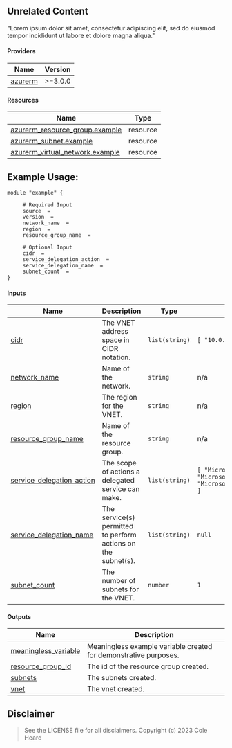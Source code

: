 ## Unrelated Content

"Lorem ipsum dolor sit amet, consectetur adipiscing elit, sed do eiusmod tempor incididunt ut labore et dolore magna aliqua."

<!-- BEGIN_TF_DOCS -->
#### Providers

| Name | Version |
|------|---------|
| <a name="provider_azurerm"></a> [azurerm](#provider\_azurerm) | >=3.0.0 |

#### Resources

| Name | Type |
|------|------|
| [azurerm_resource_group.example](https://registry.terraform.io/providers/hashicorp/azurerm/latest/docs/resources/resource_group) | resource |
| [azurerm_subnet.example](https://registry.terraform.io/providers/hashicorp/azurerm/latest/docs/resources/subnet) | resource |
| [azurerm_virtual_network.example](https://registry.terraform.io/providers/hashicorp/azurerm/latest/docs/resources/virtual_network) | resource |

## Example Usage:
```hcl
module "example" {

	 # Required Input
	 source  =
	 version  =
	 network_name  = 
	 region  = 
	 resource_group_name  = 

	 # Optional Input
	 cidr  =
	 service_delegation_action  =
	 service_delegation_name  =
	 subnet_count  =
}
```

#### Inputs

| Name | Description | Type | Default | Required |
|------|-------------|------|---------|:--------:|
| <a name="input_cidr"></a> [cidr](#input\_cidr) | The VNET address space in CIDR notation. | `list(string)` | ```[ "10.0.0.0/16" ]``` | no |
| <a name="input_network_name"></a> [network\_name](#input\_network\_name) | Name of the network. | `string` | n/a | yes |
| <a name="input_region"></a> [region](#input\_region) | The region for the VNET. | `string` | n/a | yes |
| <a name="input_resource_group_name"></a> [resource\_group\_name](#input\_resource\_group\_name) | Name of the resource group. | `string` | n/a | yes |
| <a name="input_service_delegation_action"></a> [service\_delegation\_action](#input\_service\_delegation\_action) | The scope of actions a delegated service can make. | `list(string)` | ```[ "Microsoft.Network/virtualNetworks/subnets/join/action", "Microsoft.Network/virtualNetworks/read", "Microsoft.Network/virtualNetworks/subnets/prepareNetworkPolicies/action" ]``` | no |
| <a name="input_service_delegation_name"></a> [service\_delegation\_name](#input\_service\_delegation\_name) | The service(s) permitted to perform actions on the subnet(s). | `list(string)` | `null` | no |
| <a name="input_subnet_count"></a> [subnet\_count](#input\_subnet\_count) | The number of subnets for the VNET. | `number` | `1` | no |

#### Outputs

| Name | Description |
|------|-------------|
| <a name="output_meaningless_variable"></a> [meaningless\_variable](#output\_meaningless\_variable) | Meaningless example variable created for demonstrative purposes. |
| <a name="output_resource_group_id"></a> [resource\_group\_id](#output\_resource\_group\_id) | The id of the resource group created. |
| <a name="output_subnets"></a> [subnets](#output\_subnets) | The subnets created. |
| <a name="output_vnet"></a> [vnet](#output\_vnet) | The vnet created. |
<!-- END_TF_DOCS -->

## Disclaimer

> See the LICENSE file for all disclaimers. Copyright (c) 2023 Cole Heard